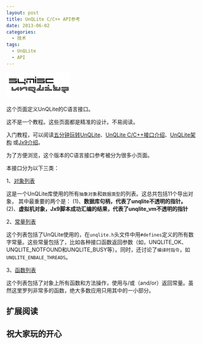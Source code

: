 ```yaml
---
layout: post
title: UnQLite C/C++ API参考
date: 2013-06-02
categories:
  - 技术
tags:
  - UnQLite
  - API
---
```


[![UnQLite](/img/logo.jpg)](http://www.symisc.net/)

这个页面定义UnQLite的C语言接口。

这不是一个教程。这些页面都是精准的设计。不易阅读。

入门教程，可以阅读[五分钟玩转UnQLite](/2013/05/26/c-programming-guide/index.html)、[UnQLite C/C++接口介绍](http://unqlite.org/api_intro.html)、[UnQLite架构](http://unqlite.org/arch.html) 或[Jx9介绍](http://unqlite.org/jx9.html)。

为了方便浏览，这个版本的C语言接口参考被分为很多小页面。

本接口分为以下三类：

1、[对象列表](http://unqlite.org/c_api_object.html)

这是一个UnQLite库使用的所有`抽象对象`和`数据类型`的列表。这总共包括11个导出对象，	其中最重要的两个是：
(1)、__数据库句柄，代表了unqlite不透明的指针。__
(2)、__虚拟机对象，Jx9脚本成功汇编的结果，代表了unqlite_vm不透明的指针__

2、[常量列表](/2013/06/02/c_api_const/index.html)

这个列表包括了UnQLite使用的，在`unqlite.h`头文件中用`#defines`定义的所有数字常量。这些常量包括了，比如各种接口函数返回参数（如，UNQLITE\_OK、UNQLITE\_NOTFOUND和UNQLITE\_BUSY等）。同时，还讨论了`编译时指令`，如`UNQLITE_ENBALE_THREADS`。

3、[函数列表](http://unqlite.org/c_api_func.html)

这个列表包括了对象上所有函数和方法操作，使用与/或（and/or）返回常量。虽然这里罗列非常多的函数，绝大多数应用只用其中的一小部分。

## 扩展阅读


## 祝大家玩的开心

